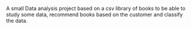 A small Data analysis project based on a csv library of books to be able to study some data, recommend books based on the customer and classify the data.

